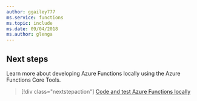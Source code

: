 ```yaml
---
author: ggailey777
ms.service: functions
ms.topic: include
ms.date: 09/04/2018
ms.author: glenga
---
```

## Next steps

Learn more about developing Azure Functions locally using the Azure Functions Core Tools.

> [!div class="nextstepaction"] 
> [Code and test Azure Functions locally](../articles/azure-functions/functions-run-local.md)

